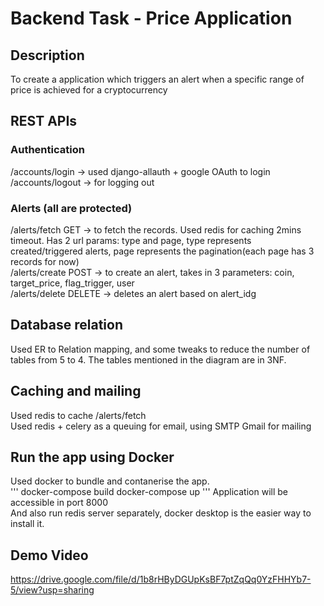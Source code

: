 # Backend Task - Price Application

## Description
To create a application which triggers an alert when a specific range of price is achieved for a cryptocurrency

## REST APIs
### Authentication 
 /accounts/login -> used django-allauth + google OAuth to login  
 /accounts/logout -> for logging out  

### Alerts (all are protected)
 /alerts/fetch GET -> to fetch the records. Used redis for caching 2mins timeout. Has 2 url params: type and page, type represents created/triggered alerts, page represents the pagination(each page has 3 records for now)  
 /alerts/create POST -> to create an alert, takes in 3 parameters: coin, target_price, flag_trigger, user  
 /alerts/delete DELETE -> deletes an alert based on alert_idg  

## Database relation
Used ER to Relation mapping, and some tweaks to reduce the number of tables from 5 to  4. The tables mentioned in the diagram are in 3NF.  

## Caching and mailing
Used redis to cache /alerts/fetch  
Used redis + celery as a queuing for email, using SMTP Gmail for mailing  

## Run the app using Docker
Used docker to bundle and contanerise the app.  
'''
docker-compose build
docker-compose up
'''
Application will be accessible in port 8000   
And also run redis server separately, docker desktop is the easier way to install it.  

## Demo Video
https://drive.google.com/file/d/1b8rHByDGUpKsBF7ptZqQq0YzFHHYb7-5/view?usp=sharing  
